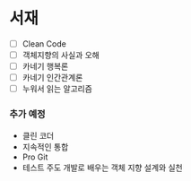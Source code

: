 # 서재

- [ ] Clean Code
- [ ] 객체지향의 사실과 오해
- [ ] 카네기 행복론
- [ ] 카네기 인간관계론
- [ ] 누워서 읽는 알고리즘

### 추가 예정

- 클린 코더
- 지속적인 통합
- Pro Git
- 테스트 주도 개발로 배우는 객체 지향 설계와 실천
